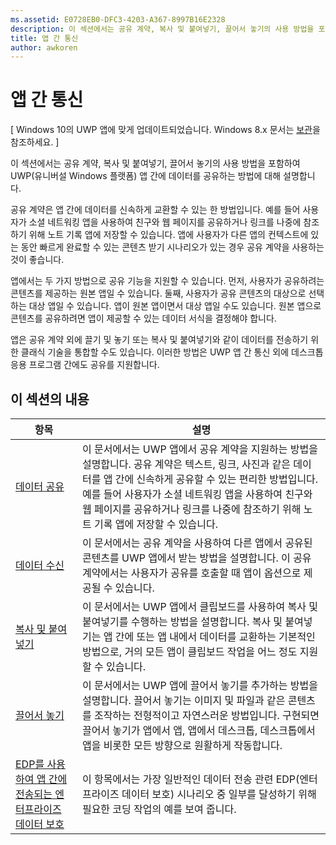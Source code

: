```yaml
---
ms.assetid: E0728EB0-DFC3-4203-A367-8997B16E2328
description: 이 섹션에서는 공유 계약, 복사 및 붙여넣기, 끌어서 놓기의 사용 방법을 포함하여 UWP(유니버설 Windows 플랫폼) 앱 간에 데이터를 공유하는 방법에 대해 설명합니다.
title: 앱 간 통신
author: awkoren
---
```


# 앱 간 통신

\[ Windows 10의 UWP 앱에 맞게 업데이트되었습니다. Windows 8.x 문서는 [보관](http://go.microsoft.com/fwlink/p/?linkid=619132)을 참조하세요. \]

이 섹션에서는 공유 계약, 복사 및 붙여넣기, 끌어서 놓기의 사용 방법을 포함하여 UWP(유니버설 Windows 플랫폼) 앱 간에 데이터를 공유하는 방법에 대해 설명합니다.

공유 계약은 앱 간에 데이터를 신속하게 교환할 수 있는 한 방법입니다. 예를 들어 사용자가 소셜 네트워킹 앱을 사용하여 친구와 웹 페이지를 공유하거나 링크를 나중에 참조하기 위해 노트 기록 앱에 저장할 수 있습니다. 앱에 사용자가 다른 앱의 컨텍스트에 있는 동안 빠르게 완료할 수 있는 콘텐츠 받기 시나리오가 있는 경우 공유 계약을 사용하는 것이 좋습니다.

앱에서는 두 가지 방법으로 공유 기능을 지원할 수 있습니다. 먼저, 사용자가 공유하려는 콘텐츠를 제공하는 원본 앱일 수 있습니다. 둘째, 사용자가 공유 콘텐츠의 대상으로 선택하는 대상 앱일 수 있습니다. 앱이 원본 앱이면서 대상 앱일 수도 있습니다. 원본 앱으로 콘텐츠를 공유하려면 앱이 제공할 수 있는 데이터 서식을 결정해야 합니다.

앱은 공유 계약 외에 끌기 및 놓기 또는 복사 및 붙여넣기와 같이 데이터를 전송하기 위한 클래식 기술을 통합할 수도 있습니다. 이러한 방법은 UWP 앱 간 통신 외에 데스크톱 응용 프로그램 간에도 공유를 지원합니다.

## 이 섹션의 내용

| 항목 | 설명 |
|-------|-------------|
| [데이터 공유](share-data.md) | 이 문서에서는 UWP 앱에서 공유 계약을 지원하는 방법을 설명합니다. 공유 계약은 텍스트, 링크, 사진과 같은 데이터를 앱 간에 신속하게 공유할 수 있는 편리한 방법입니다. 예를 들어 사용자가 소셜 네트워킹 앱을 사용하여 친구와 웹 페이지를 공유하거나 링크를 나중에 참조하기 위해 노트 기록 앱에 저장할 수 있습니다. |
| [데이터 수신](receive-data.md) | 이 문서에서는 공유 계약을 사용하여 다른 앱에서 공유된 콘텐츠를 UWP 앱에서 받는 방법을 설명합니다. 이 공유 계약에서는 사용자가 공유를 호출할 때 앱이 옵션으로 제공될 수 있습니다. |
| [복사 및 붙여넣기](copy-and-paste.md) | 이 문서에서는 UWP 앱에서 클립보드를 사용하여 복사 및 붙여넣기를 수행하는 방법을 설명합니다. 복사 및 붙여넣기는 앱 간에 또는 앱 내에서 데이터를 교환하는 기본적인 방법으로, 거의 모든 앱이 클립보드 작업을 어느 정도 지원할 수 있습니다. |
| [끌어서 놓기](drag-and-drop.md) | 이 문서에서는 UWP 앱에 끌어서 놓기를 추가하는 방법을 설명합니다. 끌어서 놓기는 이미지 및 파일과 같은 콘텐츠를 조작하는 전형적이고 자연스러운 방법입니다. 구현되면 끌어서 놓기가 앱에서 앱, 앱에서 데스크톱, 데스크톱에서 앱을 비롯한 모든 방향으로 원활하게 작동합니다. |
| [EDP를 사용하여 앱 간에 전송되는 엔터프라이즈 데이터 보호](use-edp-to-protect-enterprise-data-transferred-between-apps.md) | 이 항목에서는 가장 일반적인 데이터 전송 관련 EDP(엔터프라이즈 데이터 보호) 시나리오 중 일부를 달성하기 위해 필요한 코딩 작업의 예를 보여 줍니다. |


<!--HONumber=May16_HO2-->


